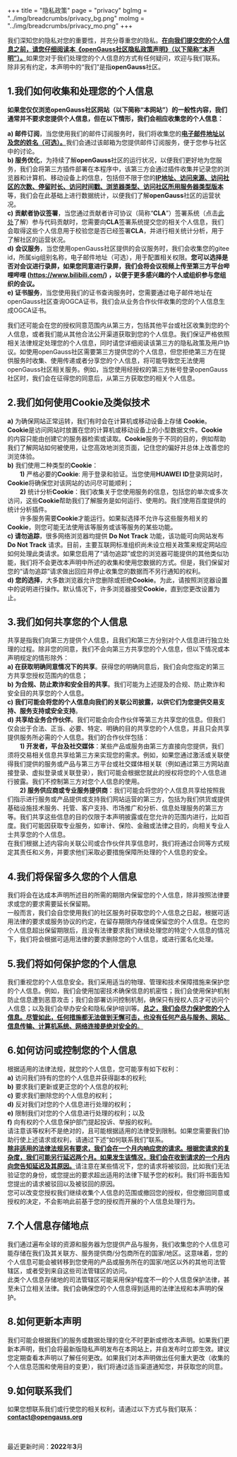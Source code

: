 +++
title = "隐私政策"
page = "privacy"
bgImg = "../img/breadcrumbs/privacy_bg.png"
moImg = "../img/breadcrumbs/privacy_mo.png"
+++

<p class="preface-md">我们深知您的隐私对您的重要性，并充分尊重您的隐私。<u><strong>在向我们提交您的个人信息之前，请您仔细阅读本《openGauss社区隐私政策声明》（以下简称“本声明”）。</strong></u>如果您对于我们处理您的个人信息的方式有任何疑问，欢迎与我们联系。除非另有约定，本声明中的“我们”是指<strong>openGauss</strong>社区。</p>

## 1.我们如何收集和处理您的个人信息

**如果您仅仅浏览openGauss社区网站（以下简称“本网站”）的一般性内容，我们通常并不要求您提供个人信息，但在以下情形，我们会相应收集您的个人信息：**

**a) 邮件订阅**，当您使用我们的邮件订阅服务时，我们将收集您的<u>**电子邮件地址以及您的姓名（可选）。**</u>我们会通过该邮箱为您提供邮件订阅服务，便于您参与社区中的讨论。<br>
**b) 服务优化**，为持续了解**openGauss**社区的运行状况，以便我们更好地为您服务，我们会将第三方插件部署在本程序中，该第三方会通过插件收集并记录您的浏览器和计算机、移动设备上的信息，包括但不限于您的<u>**IP地址、访问来源、访问社区的次数、停留时长、访问时间戳、浏览器类型、访问社区所用服务器类型版本**</u>等，我们会在此基础上进行数据统计，以便我们了解**openGauss**社区的运营状况。<br>
**c) 贡献者协议签署**，当您通过贡献者许可协议（简称“**CLA**”）签署系统（点击[<u>此处</u>](https://clasign.osinfra.cn/sign/Z2l0ZWUlMkZvcGVuZ2F1c3M=)了解）参与代码贡献时，您需要向**CLA**签署系统提交您的相关个人信息，我们会取得这些个人信息用于校验您是否已经签署**CLA**，并进行相关统计分析，用于了解社区的运营状况。<br>
**d) 会议服务**，当您使用openGauss社区提供的会议服务时，我们会收集您的gitee id，所属sig组别名称，电子邮件地址（可选），用于配置相关权限。**您可以选择是否对会议进行录屏，如果您同意进行录屏，我们会将会议视频上传至第三方平台哔哩哔哩 (https://www.bilibili.com/) ，以便于更多感兴趣的个人或组织参与您组织的会议。**<br>
**e) 证书服务**，当您使用我们的证书查询服务时，您需要通过电子邮件地址在openGauss社区查询OGCA证书，我们会从业务合作伙伴收集的您的个人信息生成OGCA证书。
 
我们还可能会在您的授权同意范围内从第三方，包括其他平台或社区收集到您的个人信息，或者我们能从其他合法公开渠道获取到您的个人信息。我们保证严格依照相关法律规定处理您的个人信息，同时请您详细阅读该第三方的隐私政策及用户协议。如使用openGauss社区需要第三方提供您的个人信息，但您拒绝第三方在提供服务时收集、使用传递或者分享您的个人信息，将可能导致您无法使用openGauss社区相关服务。例如，当您使用经授权的第三方帐号登录openGauss社区时，我们会在征得您的同意后，从第三方获取您的相关个人信息。

## 2.我们如何使用Cookie及类似技术

**a)** 为确保网站正常运转，我们有时会在计算机或移动设备上存储 **Cookie**。**Cookie**是访问网站时放置在您的计算机或移动设备上的小型数据文件。**Cookie** 的内容只能由创建它的服务器检索或读取。**Cookie**服务于不同的目的，例如帮助我们了解网站如何被使用，让您高效地浏览页面，记住您的偏好并总体上改善您的浏览体验。<br>
**b)** 我们使用二种类型的**Cookie**：<br>
**&emsp;&emsp;1)** 严格必要的**Cookie**: 用于登录和验证。当您使用**HUAWEI** **ID**登录网站时，**Cookie**将确保您对该网站的访问尽可能顺利；<br>
**&emsp;&emsp;2)** 统计分析**Cookie**：我们收集关于您使用服务的信息，包括您的单次或多次访问，这些**Cookie**帮助我们了解服务是如何运行、使用的。我们使用百度提供的统计分析插件。<br>
&emsp;&emsp;许多服务需要**Cookie**才能运行。如果拟选择不允许与这些服务相关的**Cookie**，则您可能无法使用该等服务或该等服务的某些功能。<br>
**c) 请勿追踪**，很多网络浏览器均提供 **Do Not Track** 功能，该功能可向网站发布 **Do Not Track** 请求。目前，主要互联网标准组织尚未设立相关政策来规定网站应如何处理此类请求。如果您启用了“请勿追踪”或您的浏览器可能提供的其他类似功能，我们将不会更改本声明中所述的收集和使用您数据的方式。但是，我们保留对您的“请勿追踪”请求做出回应并停止收集您的数据而不另行通知的权利。<br>
**d) 您的选择**，大多数浏览器允许您删除或拒绝**Cookie**。为此，请按照浏览器设置中的说明进行操作。默认情况下，许多浏览器接受**Cookie**，直到您更改设置为止。

## 3.我们如何共享您的个人信息

共享是指我们向第三方提供个人信息，且我们和第三方分别对个人信息进行独立处理的过程。除非您的同意，我们不会向第三方共享您的个人信息，但以下情况或本声明规定的情形除外： <br>
**a) 在获取明确同意情况下的共享**。获得您的明确同意后，我们会向您指定的第三方共享您授权范围内的信息；<br>
**b) 为合规、防止欺诈和安全目的共享**。我们可能为上述提及的合规、防止欺诈和安全目的共享您的个人信息。<br>
**c) 我们可能会将您的个人信息向我们的关联公司披露，以供它们为您提供交易支持、服务支持或安全支持**。<br>
**d) 共享给业务合作伙伴**。我们可能会向合作伙伴等第三方共享您的信息。但我们仅会出于合法、正当、必要、特定、明确的目的共享您的个人信息，并且只会共享提供服务所必需的个人信息。我们的合作伙伴包括：<br>
**&emsp;&emsp;1) 开发者，平台及社交媒体**：某些产品或服务由第三方直接向您提供，我们须将交易相关信息共享给第三方来实现您的需求。例如，如果您通过激活或关联使得我们提供的服务或产品与第三方平台或社交媒体相关联（例如通过第三方网站直接登录、虚拟登录或关联登录），我们可能会根据您就此的授权将您的个人信息进行披露。我们不控制第三方对您个人信息的使用。<br>
**&emsp;&emsp;2) 服务供应商或专业服务提供商**：我们可能会将您的个人信息共享给按照我们指示进行服务或产品提供或支持我们网站运营的第三方，包括为我们供货或提供基础设施技术服务、托管、客户支持、市场推广和分析、信息处理服务的第三方等。我们共享这些信息的目的仅限于本声明披露或在您允许的范围内进行，比如百度。我们可能因获取专业服务，如审计、保险、金融或法律之目的，向相关专业人士共享您的个人信息。<br>
在我们根据上述内容向关联公司或合作伙伴共享信息时，我们将通过合同等方式规定其责任和义务，并要求他们采取必要措施保障所处理的个人信息的安全。

## 4.我们将保留多久您的个人信息

我们将会在达成本声明所述目的所需的期限内保留您的个人信息，除非按照法律要求或您的要求需要延长保留期。<br>
一般而言，我们会自您使用我们的社区服务时获取您的个人信息之日起，根据可适用法律的要求或服务协议的约定，在留存期限内存储或保留您的个人信息。在您的个人信息超出保留期限后，且没有法律要求我们继续处理您的特定个人信息的情况下，我们将会根据可适用法律的要求删除您的个人信息，或进行匿名化处理。

## 5.我们将如何保护您的个人信息

我们重视您的个人信息安全。我们采用适当的物理、管理和技术保障措施来保护您的个人信息。例如，我们会使用加密技术确保信息的机密性；我们会使用保护机制防止信息遭到恶意攻击；我们会部署访问控制机制，确保只有授权人员才可访问个人信息；以及我们会举办安全和隐私保护培训等。<u>**总之，我们会尽力保护您的个人信息。尽管如此，任何措施都无法做到无懈可击，也没有任何产品与服务、网站、信息传输、计算机系统、网络连接是绝对安全的**。</u>

## 6.如何访问或控制您的个人信息

根据适用的法律法规，就您的个人信息，您可能享有如下权利：<br>
**a)** 访问我们持有的您的个人信息并获得副本的权利; <br>
**b)** 要求我们更新或更正您的个人信息的权利;<br>
**c)** 要求我们删除您的个人信息的权利；<br>
**d)** 反对我们对您的个人信息进行处理的权利；<br>
**e)** 限制我们对您的个人信息进行处理的权利；以及<br>
**f)** 向有权的个人信息保护部门提起投诉、举报的权利。<br>
请注意该等权利不是绝对的，且可能根据适用的法律受到限制。如果您需要我们协助行使上述请求或权利，请通过下述“如何联系我们”联系。<br>
<u>**除非适用的法律法规另有要求，我们会在一个月内响应您的请求。根据您请求的复杂度，我们可能另行延迟两个月。如果发生该情况，我们会在收到请求的一个月内向您告知延迟及其原因。**</u>请注意在某些情况下，您的请求将被驳回，比如我们无法验证您的身份，或您提出的要求超出适用的法律下赋予您的权利。我们将书面告知您提出的请求被驳回以及被驳回的原因。<br>
您可以改变您授权我们继续收集个人信息的范围或撤回您的授权，但您撤回同意或授权的决定，不会影响此前基于您的授权而开展的个人信息处理行为。

## 7.个人信息存储地点

我们通过遍布全球的资源和服务器为您提供产品与服务，我们收集您的个人信息可能存储在我们及其关联方、服务提供商/分包商所在的国家/地区。这意味着，您的个人信息可能会被转移到您使用的产品或服务所在的国家/地区以外的其他司法管辖区，或者受到来自这些司法管辖区的访问。<br>
此类个人信息存储地的司法管辖区可能采用保护程度不一的个人信息保护法律，甚至未订立相关法律。我们会确保您的个人信息得到适用的法律法规和本声明的保护。

## 8.如何更新本声明

我们可能会根据我们的服务或数据处理的变化不时更新或修改本声明。如果我们更新本声明，我们会将最新版隐私声明发布在本网站上，并自发布时立即生效。建议您定期查看本声明以了解任何更改。如果我们对本声明做出任何重大更改（收集的个人信息范围和使用目的变更），我们将通过适当渠道通知您，并获取您的同意。

## 9.如何联系我们

如果您想联系我们或行使您的相关权利，请通过以下方式与我们联系： **<contact@opengauss.org>**

<br><br>最近更新时间：**2022**年**3**月
